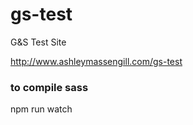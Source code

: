 # gs-test
G&S Test Site

http://www.ashleymassengill.com/gs-test

### to compile sass
npm run watch
